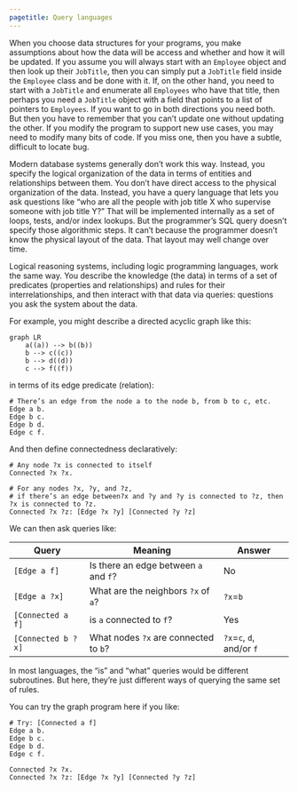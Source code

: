 ```yaml
---
pagetitle: Query languages
---
```

When you choose data structures for your programs, you make assumptions about how the data will be access and whether and how it will be updated.  If you assume you will always start with an `Employee` object and then look up their `JobTitle`, then you can simply put a `JobTitle` field inside the `Employee` class and be done with it.  If, on the other hand, you need to start with a `JobTitle` and enumerate all `Employees` who have that title, then perhaps you need a `JobTitle` object with a field that points to a list of pointers to `Employees`.  If you want to go in both directions you need both.  But then you have to remember that you can’t update one without updating the other.  If you modify the program to support new use cases, you may need to modify many bits of code.  If you miss one, then you have a subtle, difficult to locate bug.

Modern database systems generally don’t work this way.  Instead, you specify the logical organization of the data in terms of entities and relationships between them.  You don’t have direct access to the physical organization of the data.  Instead, you have a query language that lets you ask questions like “who are all the people with job title X who supervise someone with job title Y?”  That will be implemented internally as a set of loops, tests, and/or index lookups.  But the programmer’s SQL query doesn’t specify those algorithmic steps.  It can’t because the programmer doesn’t know the physical layout of the data.  That layout may well change over time.

Logical reasoning systems, including logic programming languages, work the same way.  You describe the knowledge (the data) in terms of a set of predicates (properties and relationships) and rules for their interrelationships, and then interact with that data via queries: questions you ask the system about the data.

For example, you might describe a directed acyclic graph like this:
```mermaid
graph LR
    a((a)) --> b((b))
    b --> c((c))
    b --> d((d))
    c --> f((f))
```
in terms of its edge predicate (relation):
```step 
# There’s an edge from the node a to the node b, from b to c, etc.
Edge a b.
Edge b c.
Edge b d.
Edge c f.
```
And then define connectedness declaratively:
```step
# Any node ?x is connected to itself
Connected ?x ?x.

# For any nodes ?x, ?y, and ?z,
# if there’s an edge between?x and ?y and ?y is connected to ?z, then ?x is connected to ?z.
Connected ?x ?z: [Edge ?x ?y] [Connected ?y ?z]
```
We can then ask queries like:

| Query	| Meaning	 | Answer |
|------ | --------   | -------|
| `[Edge a f]`	| Is there an edge between `a` and `f`?	 |No |
| `[Edge a ?x]`	| What are the neighbors `?x` of `a`?	| `?x`=`b` |
| `[Connected a f]`	| is `a` connected to `f`?	| Yes|
| `[Connected b ?x]`	|What nodes `?x` are connected to `b`?	| `?x`=`c`, `d`, and/or `f`|

In most languages, the “is” and “what” queries would be different subroutines.  But here, they’re just different ways of querying the same set of rules.

You can try the graph program here if you like:
```Step
# Try: [Connected a f]
Edge a b.
Edge b c.
Edge b d.
Edge c f.

Connected ?x ?x.
Connected ?x ?z: [Edge ?x ?y] [Connected ?y ?z]
```
